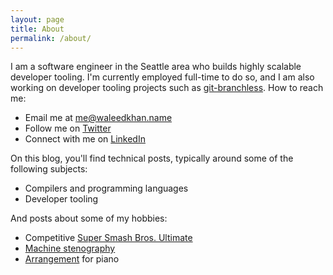 ```yaml
---
layout: page
title: About
permalink: /about/
---
```


I am a software engineer in the Seattle area who builds highly scalable developer tooling. I'm currently employed full-time to do so, and I am also working on developer tooling projects such as [git-branchless](https://github.com/arxanas/git-branchless). How to reach me:

* Email me at [me@waleedkhan.name](mailto:me@waleedkhan.name)
* Follow me on [Twitter](https://twitter.com/arxanas)
* Connect with me on [LinkedIn](https://www.linkedin.com/in/waleedkhan000/)

On this blog, you'll find technical posts, typically around some of the following subjects:

* Compilers and programming languages
* Developer tooling

And posts about some of my hobbies:

* Competitive [Super Smash Bros. Ultimate](https://en.wikipedia.org/wiki/Super_Smash_Bros._Ultimate)
* [Machine stenography](https://en.wikipedia.org/wiki/Stenotype)
* [Arrangement](https://en.wikipedia.org/wiki/Arrangement) for piano
